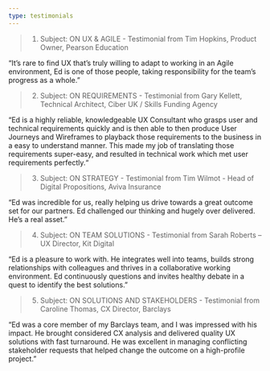 ```yaml
---
type: testimonials
---
```

> 1.	Subject: ON UX & AGILE - Testimonial from Tim Hopkins, Product Owner, Pearson Education

“It’s rare to find UX that’s truly willing to adapt to working in an Agile environment, Ed is one of those people, taking responsibility for the team’s progress as a whole.”

> 2.	Subject: ON REQUIREMENTS - Testimonial from Gary Kellett, Technical Architect, Ciber UK / Skills Funding Agency

“Ed is a highly reliable, knowledgeable UX Consultant who grasps user and technical requirements quickly and is then able to then produce User Journeys and Wireframes to playback those requirements to the business in a easy to understand manner. This made my job of translating those requirements super-easy, and resulted in technical work which met user requirements perfectly.“



> 3.	Subject: ON STRATEGY - Testimonial from Tim Wilmot - Head of Digital Propositions, Aviva Insurance

“Ed was incredible for us, really helping us drive towards a great outcome set for our partners. Ed challenged our thinking and hugely over delivered. He’s a real asset.”


> 4.	Subject: ON TEAM SOLUTIONS - Testimonial from Sarah Roberts – UX Director, Kit Digital

“Ed is a pleasure to work with. He integrates well into teams, builds strong relationships with colleagues and thrives in a collaborative working environment. Ed continuously questions and invites healthy debate in a quest to identify the best solutions.”


> 5.	Subject: ON SOLUTIONS AND STAKEHOLDERS - Testimonial from Caroline Thomas, CX Director, Barclays

“Ed was a core member of my Barclays team, and I was impressed with his impact. He brought considered CX analysis and delivered quality UX solutions with fast turnaround. He was excellent in managing conflicting stakeholder requests that helped change the outcome on a high-profile project.”

